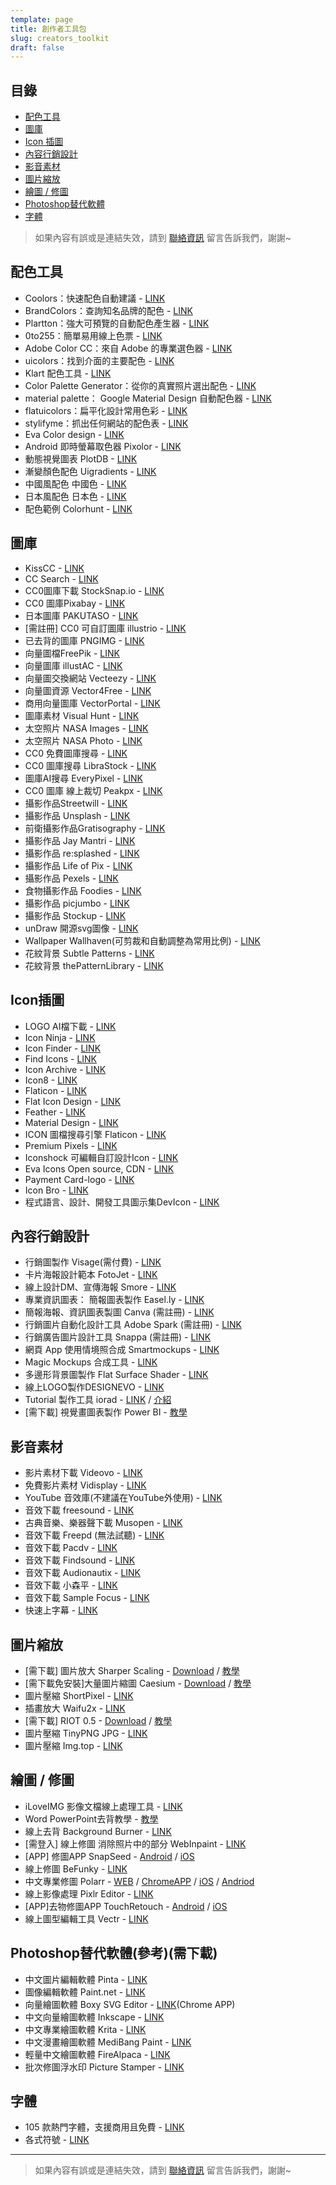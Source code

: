 ```yaml
---
template: page
title: 創作者工具包
slug: creators_toolkit
draft: false
---
```

## 目錄

* [配色工具](#配色工具)
* [圖庫](#圖庫)
* [Icon 插圖](#icon插圖)
* [內容行銷設計](#內容行銷設計)
* [影音素材](#影音素材)
* [圖片縮放](#圖片縮放)
* [繪圖 / 修圖](#繪圖--修圖)
* [Photoshop替代軟體](#photoshop替代軟體參考需下載)
* [字體](#字體)

> 如果內容有誤或是連結失效，請到 [聯絡資訊](/pages/contacts) 留言告訴我們，謝謝~

## 配色工具

* Coolors：快速配色自動建議 - [LINK](http://coolors.co/)
* BrandColors：查詢知名品牌的配色 - [LINK](http://brandcolors.net/)
* Plartton：強大可預覽的自動配色產生器 - [LINK](http://paletton.com/)
* 0to255：簡單易用線上色票 - [LINK](http://www.0to255.com/)
* Adobe Color CC：來自 Adobe 的專業選色器 - [LINK](https://color.adobe.com/zh/create/color-wheel/)
* uicolors：找到介面的主要配色 - [LINK](http://getuicolors.com/)
* Klart 配色工具 - [LINK](https://klart.co/colors/)
* Color Palette Generator：從你的真實照片選出配色 - [LINK](http://www.degraeve.com/color-palette/index.php)
* material palette： Google Material Design 自動配色器 - [LINK](http://www.materialpalette.com/)
* flatuicolors：扁平化設計常用色彩 - [LINK](http://flatuicolors.com/)
* stylifyme：抓出任何網站的配色表 - [LINK](http://stylifyme.com/)
* Eva Color design - [LINK](https://colors.eva.design/)
* Android 即時螢幕取色器 Pixolor - [LINK](http://www.playpcesor.com/2015/10/android-pixolor.html)
* 動態視覺圖表 PlotDB - [LINK](https://plotdb.com/)
* 漸變顏色配色 Uigradients - [LINK](http://uigradients.com/#ServQuick)
* 中國風配色 中國色 - [LINK](http://zhongguose.com/)
* 日本風配色 日本色 - [LINK](http://nipponcolors.com/)
* 配色範例 Colorhunt - [LINK](http://www.colorhunt.co/)

## 圖庫

* KissCC - [LINK](https://www.kisscc0.com/)
* CC Search - [LINK](https://search.creativecommons.org/)
* CC0圖庫下載 StockSnap.io - [LINK](https://stocksnap.io/)
* CC0 圖庫Pixabay - [LINK](http://pixabay.com/)
* 日本圖庫 PAKUTASO - [LINK](https://www.pakutaso.com/)
* \[需註冊] CC0 可自訂圖庫 illustrio - [LINK](https://illustrio.com/)
* 已去背的圖庫 PNGIMG - [LINK](http://pngimg.com/)
* 向量圖檔FreePik - [LINK](http://www.freepik.com/)
* 向量圖庫 illustAC - [LINK](https://en.ac-illust.com/)
* 向量圖交換網站 Vecteezy  - [LINK](http://www.vecteezy.com/)
* 向量圖資源 Vector4Free - [LINK](http://vector4free.com/)
* 商用向量圖庫 VectorPortal - [LINK](http://www.vectorportal.com/)
* 圖庫素材 Visual Hunt - [LINK](http://visualhunt.com/)
* 太空照片 NASA Images - [LINK](http://nasaimages.lunaimaging.com/)
* 太空照片 NASA Photo - [LINK](https://images.nasa.gov/#/)
* CC0 免費圖庫搜尋 - [LINK](http://cc0.wfublog.com/)
* CC0 圖庫搜尋 LibraStock - [LINK](http://librestock.com/)
* 圖庫AI搜尋 EveryPixel - [LINK](https://everypixel.com/)
* CC0 圖庫 線上裁切 Peakpx - [LINK](http://www.peakpx.com/)
* 攝影作品Streetwill - [LINK](http://streetwill.co/)
* 攝影作品 Unsplash - [LINK](https://unsplash.com/)
* 前衛攝影作品Gratisography - [LINK](http://www.gratisography.com/)
* 攝影作品 Jay Mantri - [LINK](http://jaymantri.com/)
* 攝影作品 re:splashed - [LINK](http://www.resplashed.com/)
* 攝影作品 Life of Pix - [LINK](http://www.lifeofpix.com/)
* 攝影作品 Pexels - [LINK](http://www.pexels.com/)
* 食物攝影作品 Foodies - [LINK](http://foodiesfeed.com/)
* 攝影作品 picjumbo - [LINK](http://picjumbo.com/)
* 攝影作品 Stockup - [LINK](http://www.sitebuilderreport.com/stock-up)
* unDraw 開源svg圖像 - [LINK](https://undraw.co/illustrations)
* Wallpaper Wallhaven(可剪裁和自動調整為常用比例) - [LINK](https://alpha.wallhaven.cc/)
* 花紋背景 Subtle Patterns - [LINK](http://subtlepatterns.com/)
* 花紋背景 thePatternLibrary - [LINK](http://thepatternlibrary.com/)

## Icon插圖

* LOGO AI檔下載 - [LINK](http://www.logodust.com/)
* Icon Ninja - [LINK](http://www.iconninja.com/)
* Icon Finder - [LINK](https://www.iconfinder.com/)
* Find Icons - [LINK](http://findicons.com/)
* Icon Archive - [LINK](http://www.iconarchive.com/)
* Icon8 - [LINK](https://icons8.com/)
* Flaticon - [LINK](http://flaticons.net/)
* Flat Icon Design - [LINK](http://flat-icon-design.com/)
* Feather - [LINK](https://feathericons.com/)
* Material Design - [LINK](https://design.google.com/icons/)
* ICON 圖檔搜尋引擎 Flaticon - [LINK](http://www.flaticon.com/)
* Premium Pixels - [LINK](http://www.premiumpixels.com/page/1/?s=icon)
* Iconshock 可編輯自訂設計Icon - [LINK](https://www.iconshock.com/)
* Eva Icons Open source, CDN - [LINK](https://akveo.github.io/eva-icons/#/)
* Payment Card-logo - [LINK](https://card-logo.com/)
* Icon Bro - [LINK](https://www.iconbros.com/)
* 程式語言、設計、開發工具圖示集DevIcon - [LINK](https://konpa.github.io/devicon/)

## 內容行銷設計

* 行銷圖製作 Visage(需付費) - [LINK](http://visage.co/)
* 卡片海報設計範本 FotoJet - [LINK](http://www.fotojet.com/)
* 線上設計DM、宣傳海報 Smore - [LINK](https://www.smore.com/)
* 專業資訊圖表： 簡報圖表製作 Easel.ly - [LINK](http://easel.ly/)
* 簡報海報、資訊圖表製圖 Canva (需註冊) - [LINK](https://www.canva.com/)
* 行銷圖片自動化設計工具 Adobe Spark (需註冊) - [LINK](https://spark.adobe.com/)
* 行銷廣告圖片設計工具 Snappa (需註冊) - [LINK](https://snappa.io/)
* 網頁 App 使用情境照合成 Smartmockups - [LINK](http://smartmockups.com/)
* Magic Mockups 合成工具 - [LINK](http://magicmockups.com/)
* 多邊形背景圖製作 Flat Surface Shader - [LINK](http://matthew.wagerfield.com/flat-surface-shader/)
* 線上LOGO製作DESIGNEVO - [LINK](https://www.designevo.com/tw/)
* Tutorial 製作工具 iorad - [LINK](https://www.iorad.com/) / [介紹](https://www.playpcesor.com/2017/12/iorad.html)
* \[需下載] 視覺畫圖表製作 Power BI - [教學](https://buzzorange.com/techorange/2017/06/15/excel-power-bi/)

## 影音素材

* 影片素材下載 Videovo - [LINK](https://www.videvo.net/)
* 免費影片素材 Vidisplay - [LINK](http://www.vidsplay.com/)
* YouTube 音效庫(不建議在YouTube外使用) - [LINK](https://www.youtube.com/audiolibrary)
* 音效下載 freesound - [LINK](http://www.freesound.org/browse/tags/music/)
* 古典音樂、樂器聲下載 Musopen - [LINK](https://musopen.org/)
* 音效下載 Freepd (無法試聽) - [LINK](http://freepd.com/)
* 音效下載 Pacdv - [LINK](http://www.pacdv.com/sounds/index.html)
* 音效下載 Findsound - [LINK](http://www.findsounds.com/)
* 音效下載 Audionautix - [LINK](http://audionautix.com/)
* 音效下載 小森平 - [LINK](http://taira-komori.jpn.org/freesoundtw.html)
* 音效下載 Sample Focus - [LINK](https://samplefocus.com/)
* 快速上字幕 - [LINK](https://www.soft4fun.net/software/multimedia/arctime-make-subtile.htm)

## 圖片縮放

* \[需下載] 圖片放大 Sharper Scaling - [Download](http://a-sharper-scaling.com/) / [教學](http://www.playpcesor.com/2016/10/sharper-scaling-photoshop.html)
* \[需下載免安裝]大量圖片縮圖 Caesium - [Download](https://www.fosshub.com/Caesium-Image-Compressor.html) / [教學](http://www.playpcesor.com/2016/02/Caesium-Image-Compressor.html)
* 圖片壓縮 ShortPixel - [LINK](https://shortpixel.com/online-image-compression)
* 插畫放大 Waifu2x - [LINK](http://waifu2x.udp.jp/)
* \[需下載] RIOT 0.5 - [Download](http://luci.criosweb.ro/riot/download/) / [教學](http://www.playpcesor.com/2013/09/riot-05.html)
* 圖片壓縮 TinyPNG JPG - [LINK](https://tinypng.com/)
* 圖片壓縮 Img.top - [LINK](https://img.top/)

## 繪圖 / 修圖

* iLoveIMG 影像文檔線上處理工具 - [LINK](http://www.iloveimg.com/zh_tw)
* Word PowerPoint去背教學 - [教學](http://www.playpcesor.com/2016/06/word-powerpoint-remove-background.html)
* 線上去背 Background Burner - [LINK](https://burner.bonanza.com/)
* \[需登入] 線上修圖 消除照片中的部分 WebInpaint - [LINK](https://www.webinpaint.com/)
* \[APP] 修圖APP SnapSeed - [Android](https://play.google.com/store/apps/details?id=com.niksoftware.snapseed&hl=zh_TW) / [iOS](https://itunes.apple.com/us/app/snapseed/id439438619?mt=8)
* 線上修圖 BeFunky - [LINK](https://www.befunky.com/)
* 中文專業修圖 Polarr - [WEB](https://v3.polarr.co/) / [ChromeAPP](https://chrome.google.com/webstore/detail/polarr-photo-editor-3/djonnbgfieijldcieafgjcnhmpcfpmgg) / [iOS](http://itms//itunes.apple.com/us/app/apple-store/id988173374?mt=8) / [Andriod](https://play.google.com/store/apps/details?id=photo.editor.polarr)
* 線上影像處理 Pixlr Editor - [LINK](http://pixlr.com/editor/)
* \[APP]去物修圖APP TouchRetouch - [Android](https://play.google.com/store/apps/details?id=com.advasoft.touchretouch&hl=zh_TW) / [iOS](https://itunes.apple.com/tw/app/touchretouch/id373311252?mt=8)
* 線上圖型編輯工具 Vectr - [LINK](https://vectr.com/)

## Photoshop替代軟體(參考)(需下載)

* 中文圖片編輯軟體 Pinta - [LINK](https://pinta-project.com/pintaproject/pinta/)
* 圖像編輯軟體 Paint.net - [LINK](http://www.getpaint.net/)
* 向量繪圖軟體 Boxy SVG Editor - [LINK](https://chrome.google.com/webstore/detail/boxy-svg/gaoogdonmngmdlbinmiclicjpbjhgomg)(Chrome APP)
* 中文向量繪圖軟體 Inkscape - [LINK](https://inkscape.org/en/)
* 中文專業繪圖軟體 Krita - [LINK](https://krita.org/en/download/krita-desktop/)
* 中文漫畫繪圖軟體 MediBang Paint - [LINK](https://medibangpaint.com/zh_TW/)
* 輕量中文繪圖軟體 FireAlpaca - [LINK](http://firealpaca.com/tw)
* 批次修圖浮水印 Picture Stamper - [LINK](http://amin-ahmadi.com/picture-stamper/)

## 字體

* 105 款熱門字體，支援商用且免費 - [LINK](https://www.beforafter.org/blog/2016-free-fonts)
* 各式符號 - [LINK](http://copychar.cc/)

- - -

> 如果內容有誤或是連結失效，請到 [聯絡資訊](/pages/contacts) 留言告訴我們，謝謝~
